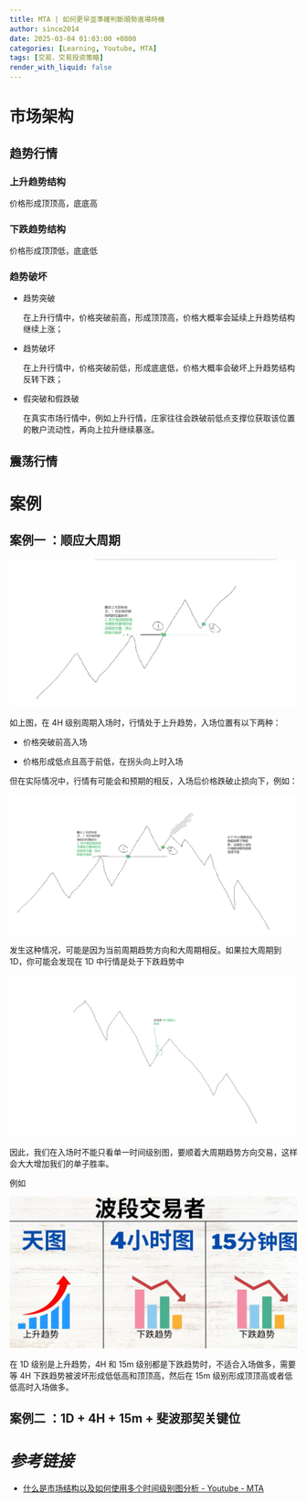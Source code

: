 ```yaml
---
title: MTA | 如何更早並準確判斷順勢進場時機
author: since2014
date: 2025-03-04 01:03:00 +0800
categories: [Learning, Youtube, MTA]
tags: [交易，交易投资策略]
render_with_liquid: false
---
```


# 市场架构

## 趋势行情

### 上升趋势结构

价格形成顶顶高，底底高

### 下跌趋势结构

价格形成顶顶低，底底低

### 趋势破坏

+ 趋势突破
  
  在上升行情中，价格突破前高，形成顶顶高，价格大概率会延续上升趋势结构继续上涨；

+ 趋势破坏
  
  在上升行情中，价格突破前低，形成底底低，价格大概率会破坏上升趋势结构反转下跌；

+ 假突破和假跌破
  
  在真实市场行情中，例如上升行情，庄家往往会跌破前低点支撑位获取该位置的散户流动性，再向上拉升继续暴涨。
  
## 震荡行情


# 案例

## 案例一 ：顺应大周期

![example_4h_1](/img/IMG_100001.png)

如上图，在 4H 级别周期入场时，行情处于上升趋势，入场位置有以下两种：

+ 价格突破前高入场
  
+ 价格形成低点且高于前低，在拐头向上时入场

但在实际情况中，行情有可能会和预期的相反，入场后价格跌破止损向下，例如：

![example_4h_2](/img/IMG_100002.png)

发生这种情况，可能是因为当前周期趋势方向和大周期相反。如果拉大周期到 1D，你可能会发现在 1D 中行情是处于下跌趋势中

![example_1d_1](/img/IMG_100003.png)

因此，我们在入场时不能只看单一时间级别图，要顺着大周期趋势方向交易，这样会大大增加我们的单子胜率。

例如

![example_1_2](/img/IMG_100004.png)

在 1D 级别是上升趋势，4H 和 15m 级别都是下跌趋势时，不适合入场做多，需要等 4H 下跌趋势被波坏形成低低高和顶顶高，然后在 15m 级别形成顶顶高或者低低高时入场做多。

## 案例二 ：1D + 4H + 15m + 斐波那契关键位

# *参考链接*

+ [什么是市场结构以及如何使用多个时间级别图分析  - Youtube - MTA](https://youtu.be/Zl8FoVWzIdk?si=uSzHxBPVTgFnZgo5)